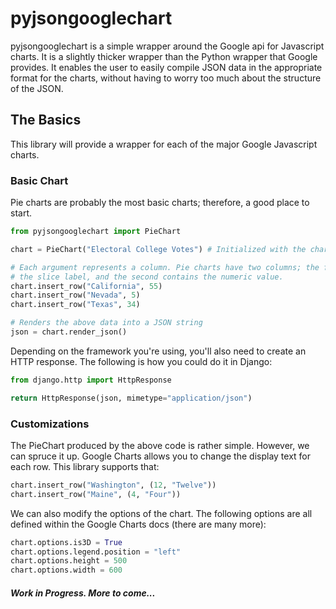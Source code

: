 pyjsongooglechart
=================

pyjsongooglechart is a simple wrapper around the Google api for Javascript
charts. It is a slightly thicker wrapper than the Python wrapper that Google
provides. It enables the user to easily compile JSON data in the appropriate
format for the charts, without having to worry too much about the structure
of the JSON.


The Basics
----------
This library will provide a wrapper for each of the major Google Javascript
charts.


### Basic Chart
Pie charts are probably the most basic charts; therefore, a good place to start.

```python
from pyjsongooglechart import PieChart

chart = PieChart("Electoral College Votes") # Initialized with the chart title

# Each argument represents a column. Pie charts have two columns; the first for
# the slice label, and the second contains the numeric value.
chart.insert_row("California", 55)
chart.insert_row("Nevada", 5)
chart.insert_row("Texas", 34)

# Renders the above data into a JSON string
json = chart.render_json()
```

Depending on the framework you're using, you'll also need to create
an HTTP response. The following is how you could do it in Django:

```python
from django.http import HttpResponse

return HttpResponse(json, mimetype="application/json")
```

### Customizations
The PieChart produced by the above code is rather simple. However, we can spruce
it up. Google Charts allows you to change the display text for each row. This
library supports that:

```python
chart.insert_row("Washington", (12, "Twelve"))
chart.insert_row("Maine", (4, "Four"))
```

We can also modify the options of the chart. The following options are all
defined within the Google Charts docs (there are many more):

```python
chart.options.is3D = True
chart.options.legend.position = "left"
chart.options.height = 500
chart.options.width = 600
```



##### Work in Progress. More to come...
